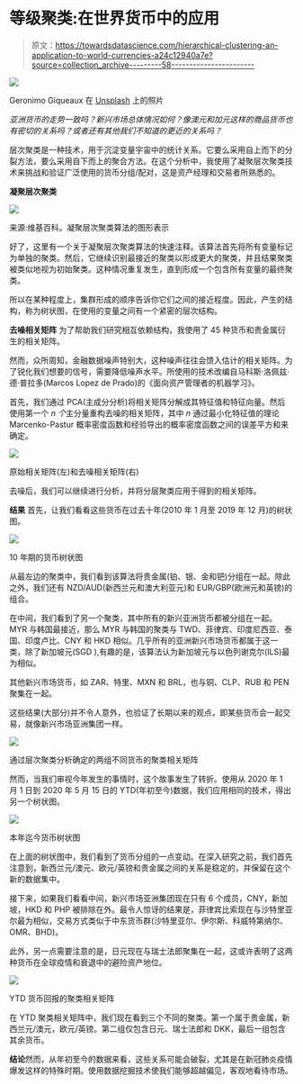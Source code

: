 # 等级聚类:在世界货币中的应用

> 原文：<https://towardsdatascience.com/hierarchical-clustering-an-application-to-world-currencies-a24c12940a7e?source=collection_archive---------58----------------------->

![](img/c823b20704baacac4da6faa35a4a8229.png)

Geronimo Giqueaux 在 [Unsplash](https://unsplash.com?utm_source=medium&utm_medium=referral) 上的照片

*亚洲货币的走势一致吗？新兴市场总体情况如何？像澳元和加元这样的商品货币也有密切的关系吗？或者还有其他我们不知道的更近的关系吗？*

层次聚类是一种技术，用于沉淀变量宇宙中的统计关系。它要么采用自上而下的分裂方法，要么采用自下而上的聚合方法。在这个分析中，我使用了凝聚层次聚类技术来挑战和验证广泛使用的货币分组/配对，这是资产经理和交易者所熟悉的。

**凝聚层次聚类**

![](img/51fe5ddb15bd385d447c5d4288bddcf0.png)

来源:维基百科。凝聚层次聚类算法的图形表示

好了，这里有一个关于凝聚层次聚类算法的快速注释。该算法首先将所有变量标记为单独的聚类。然后，它继续识别最接近的聚类以形成更大的聚类，并且结果聚类被类似地视为初始聚类。这种情况重复发生，直到形成一个包含所有变量的最终聚类。

所以在某种程度上，集群形成的顺序告诉你它们之间的接近程度。因此，产生的结构，称为树状图，在使用的变量之间有一个紧密的层次结构。

**去噪相关矩阵**
为了帮助我们研究相互依赖结构，我使用了 45 种货币和贵金属衍生的相关矩阵。

然而，众所周知，金融数据噪声特别大，这种噪声往往会馈入估计的相关矩阵。为了锐化我们想要的信号，需要降低噪声水平。所使用的技术改编自马科斯·洛佩兹·德·普拉多(Marcos Lopez de Prado)的《面向资产管理者的机器学习》。

首先，我们通过 PCA(主成分分析)将相关矩阵分解成其特征值和特征向量。然后使用第一个 *n 个*主分量重构去噪的相关矩阵，其中 *n* 通过最小化特征值的理论 Marcenko-Pastur 概率密度函数和经验导出的概率密度函数之间的误差平方和来确定。

![](img/070af9940e749401e9f636524f4efcd1.png)

原始相关矩阵(左)和去噪相关矩阵(右)

去噪后，我们可以继续进行分析，并将分层聚类应用于得到的相关矩阵。

**结果**
首先，让我们看看这些货币在过去十年(2010 年 1 月至 2019 年 12 月)的树状图。

![](img/20a7fe6b619bfd47e3bdfba642763edb.png)

10 年期的货币树状图

从最左边的聚类中，我们看到该算法将贵金属(铂、银、金和钯)分组在一起。除此之外，我们还有 NZD/AUD(新西兰元和澳大利亚元)和 EUR/GBP(欧洲元和英镑)的组合。

在中间，我们看到了另一个聚类，其中所有的新兴亚洲货币都被分组在一起。MYR 与韩国最接近，那么 MYR 与韩国的聚类与 TWD、菲律宾、印度尼西亚、泰国、印度卢比、CNY 和 HKD 相似。几乎所有的亚洲新兴市场货币都属于这一类，除了新加坡元(SGD ),有趣的是，该算法认为新加坡元与以色列谢克尔(ILS)最为相似。

其他新兴市场货币，如 ZAR、特里、MXN 和 BRL，也与铜、CLP、RUB 和 PEN 聚集在一起。

这些结果(大部分)并不令人意外，也验证了长期以来的观点，即某些货币会一起交易，就像新兴市场亚洲集团一样。

![](img/635561a122a42a80a524c5753f6dce2a.png)

通过层次聚类分析确定的两组不同货币的聚类相关矩阵

然而，当我们审视今年发生的事情时，这个故事发生了转折。使用从 2020 年 1 月 1 日到 2020 年 5 月 15 日的 YTD(年初至今)数据，我们应用相同的技术，得出另一个树状图。

![](img/4b538e0c7f6b231616eb3d2579c0bb66.png)

本年迄今货币树状图

在上面的树状图中，我们看到了货币分组的一点变动。在深入研究之前，我们首先注意到，新西兰元/澳元、欧元/英镑和贵金属之间的关系是稳定的，并保留在这个新的数据集中。

接下来，如果我们看看中间，新兴市场亚洲集团现在只有 6 个成员，CNY，新加坡，HKD 和 PHP 被排除在外。最令人惊讶的结果是，菲律宾比索现在与沙特里亚尔最为相似，交易方式类似于中东货币群(沙特里亚尔、伊尔斯、科威特第纳尔、OMR、BHD)。

此外，另一点需要注意的是，日元现在与瑞士法郎聚集在一起，这或许表明了这两种货币在全球疫情和衰退中的避险资产地位。

![](img/ba1065a729051656c8cf655ce9a5b803.png)

YTD 货币回报的聚类相关矩阵

在 YTD 聚类相关矩阵中，我们现在看到三个不同的聚类。第一个属于贵金属，新西兰元/澳元，欧元/英镑。第二组仅包含日元、瑞士法郎和 DKK，最后一组包含其余货币。

**结论**然而，从年初至今的数据来看，这些关系可能会破裂，尤其是在新冠肺炎疫情爆发这样的特殊时期。使用数据挖掘技术使我们能够超越偏见，客观地看待市场。